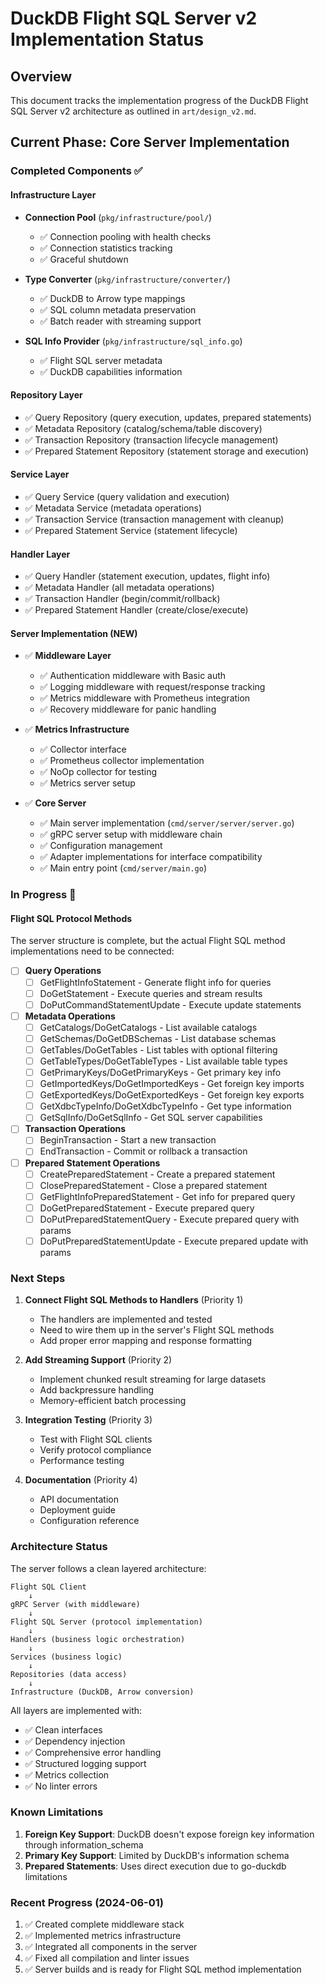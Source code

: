 # DuckDB Flight SQL Server v2 Implementation Status

## Overview

This document tracks the implementation progress of the DuckDB Flight SQL Server v2 architecture as outlined in `art/design_v2.md`.

## Current Phase: Core Server Implementation

### Completed Components ✅

#### Infrastructure Layer

- **Connection Pool** (`pkg/infrastructure/pool/`)
  - ✅ Connection pooling with health checks
  - ✅ Connection statistics tracking
  - ✅ Graceful shutdown

- **Type Converter** (`pkg/infrastructure/converter/`)
  - ✅ DuckDB to Arrow type mappings
  - ✅ SQL column metadata preservation
  - ✅ Batch reader with streaming support

- **SQL Info Provider** (`pkg/infrastructure/sql_info.go`)
  - ✅ Flight SQL server metadata
  - ✅ DuckDB capabilities information

#### Repository Layer

- ✅ Query Repository (query execution, updates, prepared statements)
- ✅ Metadata Repository (catalog/schema/table discovery)
- ✅ Transaction Repository (transaction lifecycle management)
- ✅ Prepared Statement Repository (statement storage and execution)

#### Service Layer

- ✅ Query Service (query validation and execution)
- ✅ Metadata Service (metadata operations)
- ✅ Transaction Service (transaction management with cleanup)
- ✅ Prepared Statement Service (statement lifecycle)

#### Handler Layer

- ✅ Query Handler (statement execution, updates, flight info)
- ✅ Metadata Handler (all metadata operations)
- ✅ Transaction Handler (begin/commit/rollback)
- ✅ Prepared Statement Handler (create/close/execute)

#### Server Implementation (NEW)

- ✅ **Middleware Layer**
  - ✅ Authentication middleware with Basic auth
  - ✅ Logging middleware with request/response tracking
  - ✅ Metrics middleware with Prometheus integration
  - ✅ Recovery middleware for panic handling

- ✅ **Metrics Infrastructure**
  - ✅ Collector interface
  - ✅ Prometheus collector implementation
  - ✅ NoOp collector for testing
  - ✅ Metrics server setup

- ✅ **Core Server**
  - ✅ Main server implementation (`cmd/server/server/server.go`)
  - ✅ gRPC server setup with middleware chain
  - ✅ Configuration management
  - ✅ Adapter implementations for interface compatibility
  - ✅ Main entry point (`cmd/server/main.go`)

### In Progress 🔄

#### Flight SQL Protocol Methods

The server structure is complete, but the actual Flight SQL method implementations need to be connected:

- [ ] **Query Operations**
  - [ ] GetFlightInfoStatement - Generate flight info for queries
  - [ ] DoGetStatement - Execute queries and stream results
  - [ ] DoPutCommandStatementUpdate - Execute update statements

- [ ] **Metadata Operations**
  - [ ] GetCatalogs/DoGetCatalogs - List available catalogs
  - [ ] GetSchemas/DoGetDBSchemas - List database schemas
  - [ ] GetTables/DoGetTables - List tables with optional filtering
  - [ ] GetTableTypes/DoGetTableTypes - List available table types
  - [ ] GetPrimaryKeys/DoGetPrimaryKeys - Get primary key info
  - [ ] GetImportedKeys/DoGetImportedKeys - Get foreign key imports
  - [ ] GetExportedKeys/DoGetExportedKeys - Get foreign key exports
  - [ ] GetXdbcTypeInfo/DoGetXdbcTypeInfo - Get type information
  - [ ] GetSqlInfo/DoGetSqlInfo - Get SQL server capabilities

- [ ] **Transaction Operations**
  - [ ] BeginTransaction - Start a new transaction
  - [ ] EndTransaction - Commit or rollback a transaction

- [ ] **Prepared Statement Operations**
  - [ ] CreatePreparedStatement - Create a prepared statement
  - [ ] ClosePreparedStatement - Close a prepared statement
  - [ ] GetFlightInfoPreparedStatement - Get info for prepared query
  - [ ] DoGetPreparedStatement - Execute prepared query
  - [ ] DoPutPreparedStatementQuery - Execute prepared query with params
  - [ ] DoPutPreparedStatementUpdate - Execute prepared update with params

### Next Steps

1. **Connect Flight SQL Methods to Handlers** (Priority 1)
   - The handlers are implemented and tested
   - Need to wire them up in the server's Flight SQL methods
   - Add proper error mapping and response formatting

2. **Add Streaming Support** (Priority 2)
   - Implement chunked result streaming for large datasets
   - Add backpressure handling
   - Memory-efficient batch processing

3. **Integration Testing** (Priority 3)
   - Test with Flight SQL clients
   - Verify protocol compliance
   - Performance testing

4. **Documentation** (Priority 4)
   - API documentation
   - Deployment guide
   - Configuration reference

### Architecture Status

The server follows a clean layered architecture:

```
Flight SQL Client
    ↓
gRPC Server (with middleware)
    ↓
Flight SQL Server (protocol implementation)
    ↓
Handlers (business logic orchestration)
    ↓
Services (business logic)
    ↓
Repositories (data access)
    ↓
Infrastructure (DuckDB, Arrow conversion)
```

All layers are implemented with:

- ✅ Clean interfaces
- ✅ Dependency injection
- ✅ Comprehensive error handling
- ✅ Structured logging support
- ✅ Metrics collection
- ✅ No linter errors

### Known Limitations

1. **Foreign Key Support**: DuckDB doesn't expose foreign key information through information_schema
2. **Primary Key Support**: Limited by DuckDB's information schema
3. **Prepared Statements**: Uses direct execution due to go-duckdb limitations

### Recent Progress (2024-06-01)

1. ✅ Created complete middleware stack
2. ✅ Implemented metrics infrastructure
3. ✅ Integrated all components in the server
4. ✅ Fixed all compilation and linter issues
5. ✅ Server builds and is ready for Flight SQL method implementation
